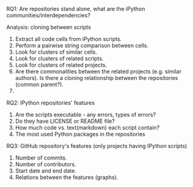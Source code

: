 RQ1: Are repositories stand alone, what are the iPython communities/interdependencies?

Analysis: cloning between scripts

 1. Extract all code cells from iPython scripts.
 2. Perform a pairwise string comparison between cells.
 3. Look for clusters of similar cells.
 4. Look for clusters of related scripts.
 5. Look for clusters of related projects.
 6. Are there commonalities between the related projects (e.g. similar authors).  Is there a cloning relationship between the repositories (common parent?).
 7.

 RQ2: IPython repositories' features

 1. Are the scripts executable - any errors, types of errors?
 2. Do they have LICENSE or README file?
 3. How much code vs. text(markdown) each script contain?
 4. The most used Python packages in the repositories

 RQ3: GitHub repository's features (only projects having IPython scripts)

 1. Number of commits.
 2. Number of contributors.
 3. Start date and end date.
 4. Relations between the features (graphs).
